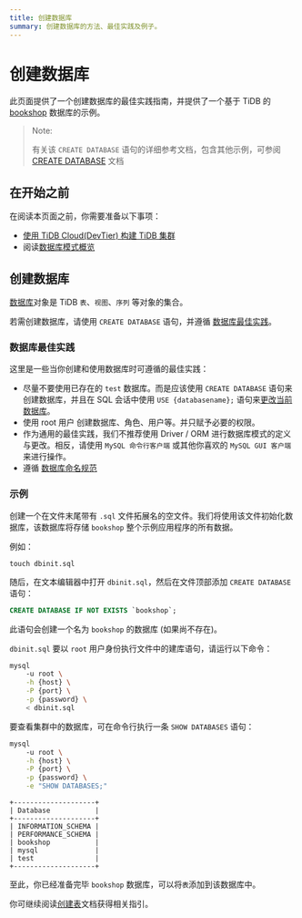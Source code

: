 ```yaml
---
title: 创建数据库
summary: 创建数据库的方法、最佳实践及例子。
---
```


# 创建数据库

此页面提供了一个创建数据库的最佳实践指南，并提供了一个基于 TiDB 的 [bookshop](/develop/bookshop-schema-design.md) 数据库的示例。

> Note:
>
> 有关该 `CREATE DATABASE` 语句的详细参考文档，包含其他示例，可参阅 [CREATE DATABASE](https://docs.pingcap.com/zh/tidb/stable/sql-statement-create-database) 文档

## 在开始之前

在阅读本页面之前，你需要准备以下事项：

- [使用 TiDB Cloud(DevTier) 构建 TiDB 集群](/develop/build-cluster-in-cloud.md)
- 阅读[数据库模式概览](/develop/schema-design-overview.md)

## 创建数据库

[数据库](/develop/schema-design-overview.md#数据库-database)对象是 TiDB `表`、`视图`、`序列` 等对象的集合。

若需创建数据库，请使用 `CREATE DATABASE` 语句，并遵循 [数据库最佳实践](#数据库最佳实践)。

### 数据库最佳实践

这里是一些当你创建和使用数据库时可遵循的最佳实践：

- 尽量不要使用已存在的 `test` 数据库。而是应该使用 `CREATE DATABASE` 语句来创建数据库，并且在 SQL 会话中使用 `USE {databasename};` 语句来[更改当前数据库](https://docs.pingcap.com/zh/tidb/stable/sql-statement-use)。
- 使用 root 用户 创建数据库、角色、用户等。并只赋予必要的权限。
- 作为通用的最佳实践，我们不推荐使用 Driver / ORM 进行数据库模式的定义与更改。相反，请使用 `MySQL 命令行客户端` 或其他你喜欢的 `MySQL GUI 客户端` 来进行操作。
- 遵循 [数据库命名规范](/develop/object-naming-guidelines.md#2-数据库命名规范)

### 示例

创建一个在文件末尾带有 `.sql` 文件拓展名的空文件。我们将使用该文件初始化数据库，该数据库将存储 `bookshop` 整个示例应用程序的所有数据。

例如：

```
touch dbinit.sql
```

随后，在文本编辑器中打开 `dbinit.sql`，然后在文件顶部添加 `CREATE DATABASE` 语句：

```sql
CREATE DATABASE IF NOT EXISTS `bookshop`;
```

此语句会创建一个名为 `bookshop` 的数据库 (如果尚不存在)。

`dbinit.sql` 要以 `root` 用户身份执行文件中的建库语句，请运行以下命令：

```sh
mysql
    -u root \
    -h {host} \
    -P {port} \
    -p {password} \
    < dbinit.sql
```

要查看集群中的数据库，可在命令行执行一条 `SHOW DATABASES` 语句：

```sh
mysql
    -u root \
    -h {host} \
    -P {port} \
    -p {password} \
    -e "SHOW DATABASES;"
```

```
+--------------------+
| Database           |
+--------------------+
| INFORMATION_SCHEMA |
| PERFORMANCE_SCHEMA |
| bookshop           |
| mysql              |
| test               |
+--------------------+
```

至此，你已经准备完毕 `bookshop` 数据库，可以将`表`添加到该数据库中。

你可继续阅读[创建表](/develop/create-table.md)文档获得相关指引。
